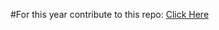#For this year contribute to this repo: <a href="https://github.com/BinayakJha/Hacktoberfest-2022">Click Here</a>
